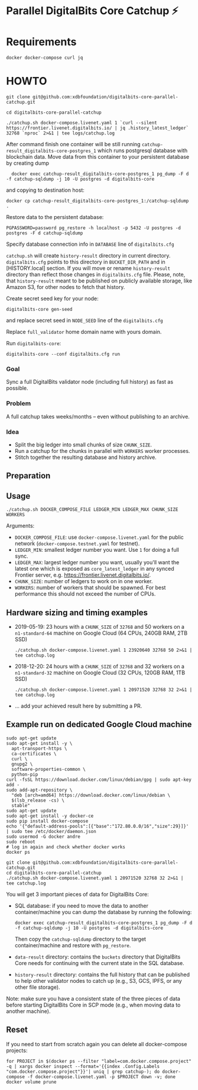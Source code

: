 # Parallel DigitalBits Core Catchup ⚡

# Requirements 
  
    docker docker-compose curl jq

# HOWTO 

    git clone git@github.com:xdbfoundation/digitalbits-core-parallel-catchup.git
    
    cd digitalbits-core-parallel-catchup

    ./catchup.sh docker-compose.livenet.yaml 1 `curl --silent https://frontier.livenet.digitalbits.io/ | jq .history_latest_ledger` 32768 `nproc` 2>&1 | tee logs/catchup.log

After command finish one container will be still running `catchup-result_digitalbits-core-postgres_1` which runs postgresql database with blockchain data. Move data from this container to your persistent database by creating dump 

      docker exec catchup-result_digitalbits-core-postgres_1 pg_dump -F d -f catchup-sqldump -j 10 -U postgres -d digitalbits-core

and copying to destination host:

    docker cp catchup-result_digitalbits-core-postgres_1:/catchup-sqldump .

Restore data to the persistent database: 

    PGPASSWORD=password pg_restore -h localhost -p 5432 -U postgres -d postgres -F d catchup-sqldump 

Specify database connection info in `DATABASE` line of `digitalbits.cfg`

`catchup.sh` will create `history-result` directory in current directory. `digitalbits.cfg` points to this directory in `BUCKET_DIR_PATH` and in [HISTORY.local] section. If you will move or rename `history-result` directory than reflect those changes in `digitalbits.cfg` file. Please, note, that `history-result` meant to be published on publicly available storage, like Amazon S3, for other nodes to fetch that history. 

Create secret seed key for your node:

    digitalbits-core gen-seed

and replace secret seed in `NODE_SEED` line of the `digitalbits.cfg` 

Replace `full_validator` home domain name with yours domain.

Run `digitalbits-core`:

    digitalbits-core --conf digitalbits.cfg run

### Goal

Sync a full DigitalBits validator node (including full history) as fast as possible.

### Problem

A full catchup takes weeks/months – even without publishing to an archive.

### Idea

 * Split the big ledger into small chunks of size `CHUNK_SIZE`.
 * Run a catchup for the chunks in parallel with `WORKERS` worker processes.
 * Stitch together the resulting database and history archive.


## Preparation 
## Usage

```
./catchup.sh DOCKER_COMPOSE_FILE LEDGER_MIN LEDGER_MAX CHUNK_SIZE WORKERS
```

Arguments:

* `DOCKER_COMPOSE_FILE`: use `docker-compose.livenet.yaml` for the public network (`docker-compose.testnet.yaml` for testnet).
* `LEDGER_MIN`: smallest ledger number you want. Use `1` for doing a full sync.
* `LEDGER_MAX`: largest ledger number you want, usually you'll want the latest one which is exposed as `core_latest_ledger` in any synced Frontier server, e.g. https://frontier.livenet.digitalbits.io/.
* `CHUNK_SIZE`: number of ledgers to work on in one worker.
* `WORKERS`: number of workers that should be spawned. For best performance this should not exceed the number of CPUs.

## Hardware sizing and timing examples

* 2019-05-19: 23 hours with a `CHUNK_SIZE` of `32768` and 50 workers on a `n1-standard-64` machine on Google Cloud (64 CPUs, 240GB RAM, 2TB SSD)

    ```
    ./catchup.sh docker-compose.livenet.yaml 1 23920640 32768 50 2>&1 | tee catchup.log
    ```

* 2018-12-20: 24 hours with a `CHUNK_SIZE` of `32768` and 32 workers on a `n1-standard-32` machine on Google Cloud (32 CPUs, 120GB RAM, 1TB SSD) 

    ```
    ./catchup.sh docker-compose.livenet.yaml 1 20971520 32768 32 2>&1 | tee catchup.log
    ```

* ... add your achieved result here by submitting a PR.

## Example run on dedicated Google Cloud machine

```
sudo apt-get update
sudo apt-get install -y \
  apt-transport-https \
  ca-certificates \
  curl \
  gnupg2 \
  software-properties-common \
  python-pip
curl -fsSL https://download.docker.com/linux/debian/gpg | sudo apt-key add -
sudo add-apt-repository \
  "deb [arch=amd64] https://download.docker.com/linux/debian \
  $(lsb_release -cs) \
  stable"
sudo apt-get update
sudo apt-get install -y docker-ce
sudo pip install docker-compose
echo '{"default-address-pools":[{"base":"172.80.0.0/16","size":29}]}' | sudo tee /etc/docker/daemon.json
sudo usermod -G docker andre
sudo reboot
# log in again and check whether docker works
docker ps
```

```
git clone git@github.com:xdbfoundation/digitalbits-core-parallel-catchup.git
cd digitalbits-core-parallel-catchup
./catchup.sh docker-compose.livenet.yaml 1 20971520 32768 32 2>&1 | tee catchup.log
```

You will get 3 important pieces of data for DigitalBits Core:

* SQL database: if you need to move the data to another container/machine you can dump the database by running the following:

    ```
    docker exec catchup-result_digitalbits-core-postgres_1 pg_dump -F d -f catchup-sqldump -j 10 -U postgres -d digitalbits-core
    ```

    Then copy the `catchup-sqldump` directory to the target container/machine and restore with `pg_restore`.

* `data-result` directory: contains the `buckets` directory that DigitalBits Core needs for continuing with the current state in the SQL database.
* `history-result` directory: contains the full history that can be published to help other validator nodes to catch up (e.g., S3, GCS, IPFS, or any other file storage).

Note: make sure you have a consistent state of the three pieces of data before starting DigitalBits Core in SCP mode (e.g., when moving data to another machine).

## Reset

If you need to start from scratch again you can delete all docker-compose projects:

```
for PROJECT in $(docker ps --filter "label=com.docker.compose.project" -q | xargs docker inspect --format='{{index .Config.Labels "com.docker.compose.project"}}'| uniq | grep catchup-); do docker-compose -f docker-compose.livenet.yaml -p $PROJECT down -v; done
docker volume prune
```
